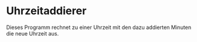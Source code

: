 # Uhrzeitaddierer
Dieses Programm rechnet zu einer Uhrzeit mit den dazu addierten Minuten die neue Uhrzeit aus.
